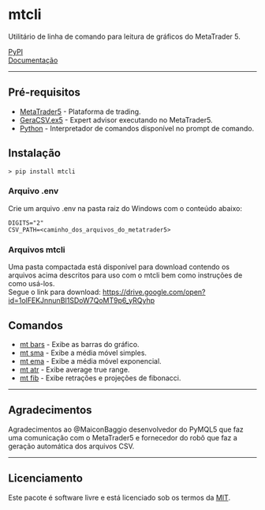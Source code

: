 # mtcli  
  
Utilitário de linha de comando para leitura de gráficos do MetaTrader 5.  
  
[PyPI](https://pypi.python.org/pypi/mtcli)  
[Documentação](https://vfranca.github.io/mtcli)  
  
------------

## Pré-requisitos  

* [MetaTrader5](https://www.metatrader5.com/pt) - Plataforma de trading.  
* [GeraCSV.ex5](https://drive.google.com/file/d/1ijglZp05ZI29VzrMKTbKrQFO6CYPznyp/view?usp=sharing) - Expert advisor executando no MetaTrader5.  
* [Python](https://www.python.org/) - Interpretador de comandos disponível no prompt de comando.  


## Instalação

```
> pip install mtcli
```

### Arquivo .env  
  
Crie um arquivo .env na pasta raiz do Windows com o conteúdo abaixo:  
  
```
DIGITS="2"  
CSV_PATH=<caminho_dos_arquivos_do_metatrader5>  
```
  
  
### Arquivos mtcli  

Uma pasta compactada está disponível para download contendo os arquivos acima descritos para uso com o mtcli bem como instruções de como usá-los.  
Segue o link para download: https://drive.google.com/open?id=1olFEKJnnunBI1SDoW7QoMT9p6_yRQyhp  
  
  
## Comandos  
  
* [mt bars](docs/chart.md) - Exibe as barras do gráfico.  
* [mt sma](docs/chart.md) - Exibe a média móvel simples.  
* [mt ema](docs/chart.md) - Exibe a média móvel exponencial.  
* [mt atr](docs/chart.md) - Exibe average true range.  
* [mt fib](docs/chart.md) - Exibe retrações e projeções de fibonacci.  

------------
  
  ## Agradecimentos  
  
Agradecimentos ao @MaiconBaggio desenvolvedor do PyMQL5 que faz uma comunicação com o MetaTrader5 e fornecedor do robô que faz a geração automática dos arquivos CSV.  

------------
  
## Licenciamento  

Este pacote é software livre e está licenciado sob os termos da [MIT](../LICENSE).  
